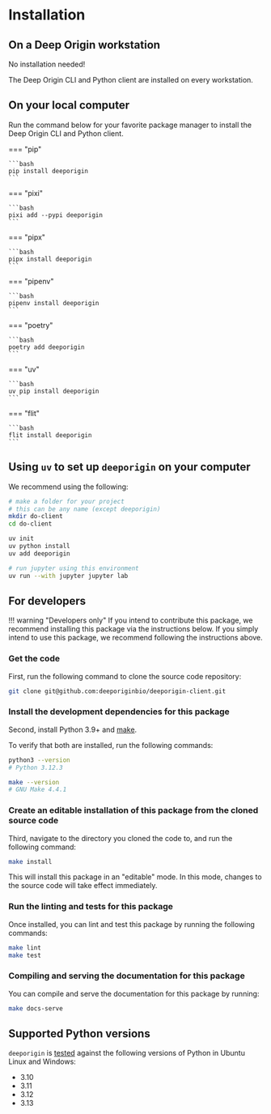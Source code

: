 # Installation


## On a Deep Origin workstation

No installation needed!

The Deep Origin CLI and Python client are installed on every workstation.

## On your local computer

Run the command below for your favorite package manager to install the Deep Origin CLI and Python client.

=== "pip"

    ```bash
    pip install deeporigin
    ```

=== "pixi"

    ```bash
    pixi add --pypi deeporigin
    ```

=== "pipx"

    ```bash
    pipx install deeporigin
    ```

=== "pipenv"

    ```bash
    pipenv install deeporigin
    ```

=== "poetry"

    ```bash
    poetry add deeporigin
    ```

=== "uv"

    ```bash
    uv pip install deeporigin
    ```

=== "flit"

    ```bash
    flit install deeporigin
    ```

## Using `uv` to set up `deeporigin` on your computer

We recommend using the following:

```bash
# make a folder for your project
# this can be any name (except deeporigin)
mkdir do-client
cd do-client

uv init
uv python install
uv add deeporigin

# run jupyter using this environment
uv run --with jupyter jupyter lab
```

## For developers

!!! warning "Developers only"
    If you intend to contribute this package, we recommend installing this package via the instructions below. If you simply intend to use this package, we recommend following the instructions above.

### Get the code

First, run the following command to clone the source code repository:

```bash
git clone git@github.com:deeporiginbio/deeporigin-client.git
```

### Install the development dependencies for this package

Second, install Python 3.9+ and
[make](https://www.gnu.org/software/make/).

To verify that both are installed, run the following commands:

```bash
python3 --version
# Python 3.12.3

make --version
# GNU Make 4.4.1
```

### Create an editable installation of this package from the cloned source code

Third, navigate to the directory you cloned the code to, and run the following command:

```bash
make install
```

This will install this package in an "editable" mode. In this mode, changes to the source code will take effect
immediately.

### Run the linting and tests for this package

Once installed, you can lint and test this package by running the following commands:

```bash
make lint
make test
```

### Compiling and serving the documentation for this package

You can compile and serve the documentation for this package by running:

```bash
make docs-serve
```

## Supported Python versions

`deeporigin` is [tested](https://github.com/deeporiginbio/deeporigin-client/actions/workflows/main.yml) against the following versions of Python in Ubuntu Linux and Windows:

- 3.10
- 3.11
- 3.12
- 3.13
